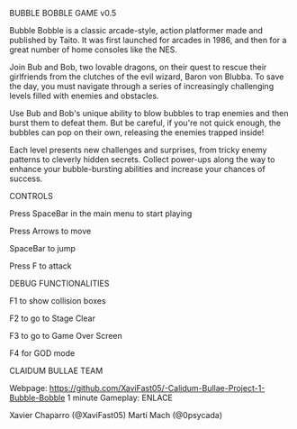 BUBBLE BOBBLE GAME v0.5

Bubble Bobble is a classic arcade-style, action platformer made and published by Taito. It was first launched for arcades in 1986, and then for a great number of home consoles like the NES.

Join Bub and Bob, two lovable dragons, on their quest to rescue their girlfriends from the clutches of the evil wizard, Baron von Blubba. To save the day, you must navigate through a series of increasingly challenging levels filled with enemies and obstacles.

Use Bub and Bob's unique ability to blow bubbles to trap enemies and then burst them to defeat them. But be careful, if you're not quick enough, the bubbles can pop on their own, releasing the enemies trapped inside!

Each level presents new challenges and surprises, from tricky enemy patterns to cleverly hidden secrets. Collect power-ups along the way to enhance your bubble-bursting abilities and increase your chances of success.

CONTROLS

Press SpaceBar in the main menu to start playing

Press Arrows to move 

SpaceBar to jump 

Press F to attack


DEBUG FUNCTIONALITIES

F1 to show collision boxes

F2 to go to Stage Clear

F3 to go to Game Over Screen

F4 for GOD mode




CLAIDUM BULLAE TEAM

Webpage: https://github.com/XaviFast05/-Calidum-Bullae-Project-1-Bubble-Bobble
1 minute Gameplay: ENLACE

Xavier Chaparro (@XaviFast05)
Martí Mach (@0psycada)